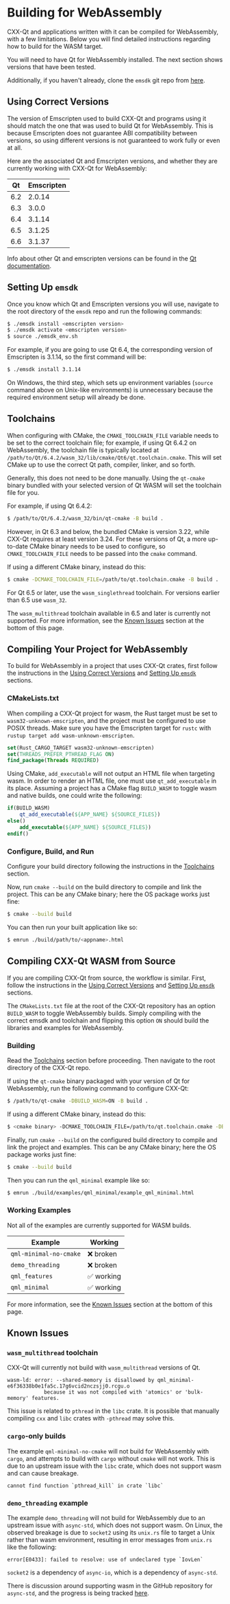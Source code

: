 <!--
SPDX-FileCopyrightText: 2024 Klarälvdalens Datakonsult AB, a KDAB Group company <info@kdab.com>
SPDX-FileContributor: Matt Aber <matt.aber@kdab.com>

SPDX-License-Identifier: MIT OR Apache-2.0
-->

# Building for WebAssembly

CXX-Qt and applications written with it can be compiled for WebAssembly, with a few limitations. Below you will find detailed instructions regarding how to build for the WASM target.

You will need to have Qt for WebAssembly installed. The next section shows versions that have been tested.

Additionally, if you haven't already, clone the `emsdk` git repo from [here](https://github.com/emscripten-core/emsdk).

## Using Correct Versions

The version of Emscripten used to build CXX-Qt and programs using it should match the one that was used to build Qt for WebAssembly. This is because Emscripten does not guarantee ABI compatibility between versions, so using different versions is not guaranteed to work fully or even at all.

Here are the associated Qt and Emscripten versions, and whether they are currently working with CXX-Qt for WebAssembly:

Qt|Emscripten
-|-
6.2|2.0.14
6.3|3.0.0
6.4|3.1.14
6.5|3.1.25
6.6|3.1.37

Info about other Qt and emscripten versions can be found in the [Qt documentation](https://doc.qt.io/qt-6/wasm.html).

## Setting Up `emsdk`

Once you know which Qt and Emscripten versions you will use, navigate to the root directory of the `emsdk` repo and run the following commands:

```bash
$ ./emsdk install <emscripten version>
$ ./emsdk activate <emscripten version>
$ source ./emsdk_env.sh
```

For example, if you are going to use Qt 6.4, the corresponding version of Emscripten is 3.1.14, so the first command will be:

```bash
$ ./emsdk install 3.1.14
```

On Windows, the third step, which sets up environment variables (`source` command above on Unix-like environments) is unnecessary because the required environment setup will already be done.

## Toolchains

When configuring with CMake, the `CMAKE_TOOLCHAIN_FILE` variable needs to be set to the correct toolchain file; for example, if using Qt 6.4.2 on WebAssembly, the toolchain file is typically located at `/path/to/Qt/6.4.2/wasm_32/lib/cmake/Qt6/qt.toolchain.cmake`. This will set CMake up to use the correct Qt path, compiler, linker, and so forth.

Generally, this does not need to be done manually. Using the `qt-cmake` binary bundled with your selected version of Qt WASM will set the toolchain file for you.

For example, if using Qt 6.4.2:

```bash
$ /path/to/Qt/6.4.2/wasm_32/bin/qt-cmake -B build .
```

However, in Qt 6.3 and below, the bundled CMake is version 3.22, while CXX-Qt requires at least version 3.24. For these versions of Qt, a more up-to-date CMake binary needs to be used to configure, so `CMAKE_TOOLCHAIN_FILE` needs to be passed into the `cmake` command.

If using a different CMake binary, instead do this:

```bash
$ cmake -DCMAKE_TOOLCHAIN_FILE=/path/to/qt.toolchain.cmake -B build .
```

For Qt 6.5 or later, use the `wasm_singlethread` toolchain. For versions earlier than 6.5 use `wasm_32`.

The `wasm_multithread` toolchain available in 6.5 and later is currently not supported. For more information, see the [Known Issues](#known-issues) section at the bottom of this page.

## Compiling Your Project for WebAssembly

To build for WebAssembly in a project that uses CXX-Qt crates, first follow the instructions in the [Using Correct Versions](#using-correct-versions) and [Setting Up `emsdk`](#setting-up-emsdk) sections.

### CMakeLists.txt

When compiling a CXX-Qt project for wasm, the Rust target must be set to `wasm32-unknown-emscripten`, and the project must be configured to use POSIX threads. Make sure you have the Emscripten target for `rustc` with `rustup target add wasm-unknown-emscripten`.

```cmake
set(Rust_CARGO_TARGET wasm32-unknown-emscripten)
set(THREADS_PREFER_PTHREAD_FLAG ON)
find_package(Threads REQUIRED)
```

Using CMake, `add_executable` will not output an HTML file when targeting wasm. In order to render an HTML file, one must use `qt_add_executable` in its place. Assuming a project has a CMake flag `BUILD_WASM` to toggle wasm and native builds, one could write the following:

```cmake
if(BUILD_WASM)
    qt_add_executable(${APP_NAME} ${SOURCE_FILES})
else()
    add_executable(${APP_NAME} ${SOURCE_FILES})
endif()
```

### Configure, Build, and Run

Configure your build directory following the instructions in the [Toolchains](#toolchains) section.

Now, run `cmake --build` on the build directory to compile and link the project. This can be any CMake binary; here the OS package works just fine:

```bash
$ cmake --build build
```

You can then run your built application like so:

```bash
$ emrun ./build/path/to/<appname>.html
```

## Compiling CXX-Qt WASM from Source

If you are compiling CXX-Qt from source, the workflow is similar. First, follow the instructions in the [Using Correct Versions](#using-correct-versions) and [Setting Up `emsdk`](#setting-up-emsdk) sections.

The `CMakeLists.txt` file at the root of the CXX-Qt repository has an option `BUILD_WASM` to toggle WebAssembly builds. Simply compiling with the correct emsdk and toolchain and flipping this option `ON` should build the libraries and examples for WebAssembly.

### Building

Read the [Toolchains](#toolchains) section before proceeding. Then navigate to the root directory of the CXX-Qt repo.

If using the `qt-cmake` binary packaged with your version of Qt for WebAssembly, run the following command to configure CXX-Qt:

```bash
$ /path/to/qt-cmake -DBUILD_WASM=ON -B build .
```

If using a different CMake binary, instead do this:

```bash
$ <cmake binary> -DCMAKE_TOOLCHAIN_FILE=/path/to/qt.toolchain.cmake -DBUILD_WASM=ON -B build .
```

Finally, run `cmake --build` on the configured build directory to compile and link the project and examples. This can be any CMake binary; here the OS package works just fine:

```bash
$ cmake --build build
```

Then you can run the `qml_minimal` example like so:

```bash
$ emrun ./build/examples/qml_minimal/example_qml_minimal.html
```

### Working Examples

Not all of the examples are currently supported for WASM builds.

Example|Working
-|-
`qml-minimal-no-cmake`|❌ broken
`demo_threading`|❌ broken
`qml_features`|✅ working
`qml_minimal`|✅ working

For more information, see the [Known Issues](#known-issues) section at the bottom of this page.

## Known Issues

### `wasm_multithread` toolchain

CXX-Qt will currently not build with `wasm_multithread` versions of Qt.

```console
wasm-ld: error: --shared-memory is disallowed by qml_minimal-e6f36338b0e1fa5c.17g6vcid2nczsjj0.rcgu.o 
            because it was not compiled with 'atomics' or 'bulk-memory' features.
```

This issue is related to `pthread` in the `libc` crate. It is possible that manually compiling `cxx` and `libc` crates with `-pthread` may solve this.

### `cargo`-only builds

The example `qml-minimal-no-cmake` will not build for WebAssembly with `cargo`, and attempts to build with `cargo` without `cmake` will not work. This is due to an upstream issue with the `libc` crate, which does not support wasm and can cause breakage.

```console
cannot find function `pthread_kill` in crate `libc`
```

### `demo_threading` example

The example `demo_threading` will not build for WebAssembly due to an upstream issue with `async-std`, which does not support wasm. On Linux, the observed breakage is due to `socket2` using its `unix.rs` file to target a Unix rather than wasm environment, resulting in error messages from `unix.rs` like the following:

```console
error[E0433]: failed to resolve: use of undeclared type `IovLen`
```

`socket2` is a dependency of `async-io`, which is a dependency of `async-std`.

There is discussion around supporting wasm in the GitHub repository for `async-std`, and the progress is being tracked [here](https://github.com/async-rs/async-std/issues/220).
